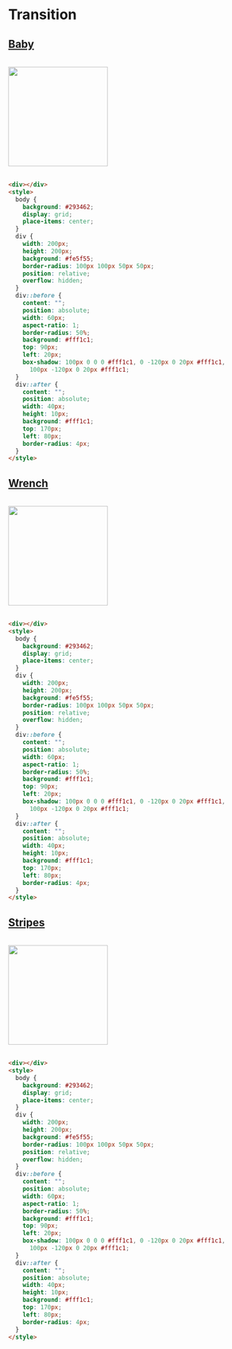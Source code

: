 # Transition

## [Baby](https://cssbattle.dev/play/42)

<img src="https://cssbattle.dev/targets/42.png">

```html
<div></div>
<style>
  body {
    background: #293462;
    display: grid;
    place-items: center;
  }
  div {
    width: 200px;
    height: 200px;
    background: #fe5f55;
    border-radius: 100px 100px 50px 50px;
    position: relative;
    overflow: hidden;
  }
  div::before {
    content: "";
    position: absolute;
    width: 60px;
    aspect-ratio: 1;
    border-radius: 50%;
    background: #fff1c1;
    top: 90px;
    left: 20px;
    box-shadow: 100px 0 0 0 #fff1c1, 0 -120px 0 20px #fff1c1,
      100px -120px 0 20px #fff1c1;
  }
  div::after {
    content: "";
    position: absolute;
    width: 40px;
    height: 10px;
    background: #fff1c1;
    top: 170px;
    left: 80px;
    border-radius: 4px;
  }
</style>
```

## [Wrench](https://cssbattle.dev/play/43)

<img src="https://cssbattle.dev/targets/43.png">

```html
<div></div>
<style>
  body {
    background: #293462;
    display: grid;
    place-items: center;
  }
  div {
    width: 200px;
    height: 200px;
    background: #fe5f55;
    border-radius: 100px 100px 50px 50px;
    position: relative;
    overflow: hidden;
  }
  div::before {
    content: "";
    position: absolute;
    width: 60px;
    aspect-ratio: 1;
    border-radius: 50%;
    background: #fff1c1;
    top: 90px;
    left: 20px;
    box-shadow: 100px 0 0 0 #fff1c1, 0 -120px 0 20px #fff1c1,
      100px -120px 0 20px #fff1c1;
  }
  div::after {
    content: "";
    position: absolute;
    width: 40px;
    height: 10px;
    background: #fff1c1;
    top: 170px;
    left: 80px;
    border-radius: 4px;
  }
</style>
```

## [Stripes](https://cssbattle.dev/play/44)

<img src="https://cssbattle.dev/targets/44.png">

```html
<div></div>
<style>
  body {
    background: #293462;
    display: grid;
    place-items: center;
  }
  div {
    width: 200px;
    height: 200px;
    background: #fe5f55;
    border-radius: 100px 100px 50px 50px;
    position: relative;
    overflow: hidden;
  }
  div::before {
    content: "";
    position: absolute;
    width: 60px;
    aspect-ratio: 1;
    border-radius: 50%;
    background: #fff1c1;
    top: 90px;
    left: 20px;
    box-shadow: 100px 0 0 0 #fff1c1, 0 -120px 0 20px #fff1c1,
      100px -120px 0 20px #fff1c1;
  }
  div::after {
    content: "";
    position: absolute;
    width: 40px;
    height: 10px;
    background: #fff1c1;
    top: 170px;
    left: 80px;
    border-radius: 4px;
  }
</style>
```

<style>
    img{
        width: 200px;
        margin: 1rem 0;
    }
</style>
